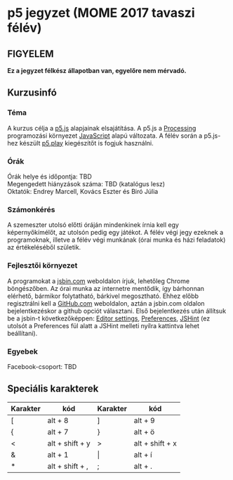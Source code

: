 # p5 jegyzet (MOME 2017 tavaszi félév)

## FIGYELEM

__Ez a jegyzet félkész állapotban van, egyelőre nem mérvadó.__  

## Kurzusinfó

### Téma
A kurzus célja a [p5.js](p5js.org) alapjainak elsajátítása. A p5.js a [Processing](processing.org) programozási környezet [JavaScript](https://en.wikipedia.org/wiki/JavaScript) alapú változata. A félév során a p5.js-hez készült [p5.play](http://p5play.molleindustria.org/) kiegészítőt is fogjuk használni.  

### Órák
Órák helye és időpontja: TBD  
Megengedett hiányzások száma: TBD (katalógus lesz)  
Oktatók: Endrey Marcell, Kovács Eszter és Biró Júlia  

### Számonkérés
A szemeszter utolsó előtti óráján mindenkinek írnia kell egy képernyőkímélőt, az utolsón pedig egy játékot. A félév végi jegy ezeknek a programoknak, illetve a félév végi munkának (órai munka és házi feladatok) az értékeléséből születik. 

### Fejlesztői környezet
A programokat a [jsbin.com](http://jsbin.com/) weboldalon írjuk, lehetőleg Chrome böngészőben. Az órai munka az internetre mentődik, így bárhonnan elérhető, bármikor folytatható, bárkivel megosztható. Ehhez előbb regisztrálni kell a [GitHub.com](http://github.com) weboldalon, aztán a jsbin.com oldalon bejelentkezéskor a github opciót választani. Első bejelentkezés után állítsuk be a jsbin-t következőképpen: [Editor settings](etc/jsbin-editor-settings.png), [Preferences](etc/jsbin-preferences.png), [JSHint](etc/jshint.json) (ez utolsót a Preferences fül alatt a JSHint melleti nyílra kattintva lehet beállítani).  

### Egyebek
Facebook-csoport: TBD  

## Speciális karakterek

| Karakter | kód             | Karakter | kód             |
|----------|-----------------|----------|-----------------|
| [        | alt + 8         | ]        | alt + 9         |
| {        | alt + 7         | }        | alt + ö         |
| <        | alt + shift + y | >        | alt + shift + x |
| &        | alt + 1         | \|       | alt + í         |
| *        | alt + shift + , | ;        | alt + .         |

